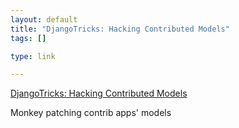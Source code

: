 ```yaml
--- 
layout: default
title: "DjangoTricks: Hacking Contributed Models"
tags: []

type: link

---
```

<a href="http://djangotricks.blogspot.com/2008/03/hacking-contributed-models.html">DjangoTricks: Hacking Contributed Models</a>

Monkey patching contrib apps' models
